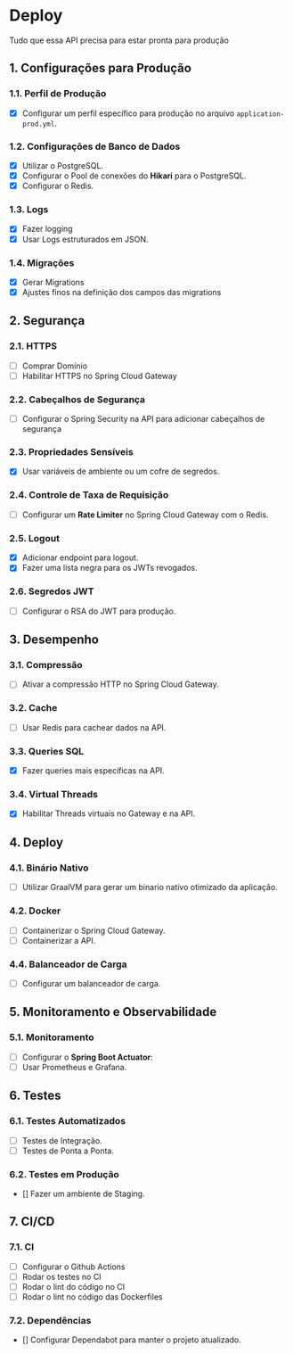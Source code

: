 # Deploy

Tudo que essa API precisa para estar pronta para produção

## **1. Configurações para Produção**

### **1.1. Perfil de Produção**
- [x] Configurar um perfil específico para produção no arquivo `application-prod.yml`.

### **1.2. Configurações de Banco de Dados**
- [x] Utilizar o PostgreSQL.
- [x] Configurar o Pool de conexões do **Hikari** para o PostgreSQL.
- [x] Configurar o Redis.

### **1.3. Logs**
- [x] Fazer logging
- [x] Usar Logs estruturados em JSON.

### **1.4. Migrações**
- [x] Gerar Migrations
- [x] Ajustes finos na definição dos campos das migrations

## **2. Segurança**

### **2.1. HTTPS**
- [ ] Comprar Domínio
- [ ] Habilitar HTTPS no Spring Cloud Gateway

### **2.2. Cabeçalhos de Segurança**
- [ ] Configurar o Spring Security na API para adicionar cabeçalhos de segurança

### **2.3. Propriedades Sensíveis**
- [x] Usar variáveis de ambiente ou um cofre de segredos.

### **2.4. Controle de Taxa de Requisição**
- [ ] Configurar um **Rate Limiter** no Spring Cloud Gateway com o Redis.

### **2.5. Logout**
- [x] Adicionar endpoint para logout.
- [x] Fazer uma lista negra para os JWTs revogados.

### **2.6. Segredos JWT**
- [ ] Configurar o RSA do JWT para produção.

## **3. Desempenho**

### **3.1. Compressão**
- [ ] Ativar a compressão HTTP no Spring Cloud Gateway.

### **3.2. Cache**
- [ ] Usar Redis para cachear dados na API.

### **3.3. Queries SQL**
- [x] Fazer queries mais especificas na API.

### **3.4. Virtual Threads**
- [x] Habilitar Threads virtuais no Gateway e na API.

## **4. Deploy**

### **4.1. Binário Nativo**
- [ ] Utilizar GraalVM para gerar um binario nativo otimizado da aplicação.

### **4.2. Docker**
- [ ] Containerizar o Spring Cloud Gateway.
- [ ] Containerizar a API.

### **4.4. Balanceador de Carga**
- [ ] Configurar um balanceador de carga.

## **5. Monitoramento e Observabilidade**

### **5.1. Monitoramento**
- [ ] Configurar o **Spring Boot Actuator**: 
- [ ] Usar Prometheus e Grafana.

## **6. Testes**

### **6.1. Testes Automatizados**
- [ ] Testes de Integração.
- [ ] Testes de Ponta a Ponta.

### **6.2. Testes em Produção**
- [] Fazer um ambiente de Staging.

## **7. CI/CD**

### 7.1. CI

- [ ] Configurar o Github Actions
- [ ] Rodar os testes no CI
- [ ] Rodar o lint do código no CI
- [ ] Rodar o lint no código das Dockerfiles

### 7.2. Dependências
- [] Configurar Dependabot para manter o projeto atualizado.